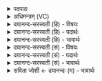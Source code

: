 <details><summary>पदपाठः</summary>

क्ष॒त्रस्य॑। उल्ब॑म्। अ॒सि॒। क्ष॒त्रस्य॑। ज॒रायु॑। अ॒सि॒। क्ष॒त्रस्य॑। योनिः॑। अ॒सि॒। क्ष॒त्रस्य॑। नाभिः॑। अ॒सि॒। इन्द्र॑स्य। वार्त्र॑घ्न॒मिति वार्त्र॑ऽघ्नम्। अ॒सि॒। मि॒त्रस्य॑। अ॒सि॒। वरु॑णस्य। अ॒सि॒। त्वया॑। अ॒यम्। वृ॒त्रम्। व॒धे॒त्। दृ॒वा। अ॒सि॒। रु॒जा। अ॒सि॒। क्षु॒मा। अ॒सि॒। पा॒त। ए॒न॒म्। प्राञ्च॑म्। पा॒त। ए॒न॒म्। प्र॒त्यञ्च॑म्। पा॒त। ए॒न॒म्। ति॒र्यञ्च॑म्। दि॒ग्भ्य इति॑ दि॒क्ऽभ्यः पा॒त॒। ८।
</details>

<details><summary>अधिमन्त्रम् (VC)</summary>

- यजमानो देवता
- वरुण ऋषिः
- कृतिः
- निषादः
</details>

<details><summary>दयानन्द-सरस्वती (हि) - विषयः</summary>

सब प्रजापुरुषों को योग्य है कि सब प्रकार से योग्य सभापति राजा की निरन्तर सब ओर से रक्षा करें, यह विषय अगले मन्त्र में कहा है ॥
</details>

<details><summary>दयानन्द-सरस्वती (हि) - पदार्थः</summary>

पदार्थान्वयभाषाः -  हे राजन् ! जो आप (क्षत्रस्य) अपने राजकुल में (उल्बम्) बलवान् (असि) हैं, (क्षत्रस्य) क्षत्रिय पुरुष को (जरायु) वृद्धावस्था देनेहारे (असि) हैं, (क्षत्रस्य) राज्य के (योनिः) निमित्त (असि) हैं, (क्षत्रस्य) राज्य के (नाभिः) प्रबन्धकर्त्ता (असि) हैं, (इन्द्रस्य) सूर्य्य के (वार्त्रघ्नम्) मेघ का नाश करनेहारे के समान कर्मकर्त्ता (असि) हैं, (मित्रस्य) मित्र के मित्र (असि) हैं, (वरुणस्य) श्रेष्ठ पुरुषों के साथ श्रेष्ठ (असि) हैं, (दृवा) शत्रुओं के विदारण करनेवाले (असि) हैं, (रुजा) शत्रुओं को रोगातुर करनेहारे (असि) हैं और (क्षुमा) सत्य का उपदेश करनेहारे (असि) हैं, जो (अयम्) यह वीर पुरुष (त्वया) आप राजा के साथ (वृत्रम्) मेघ के समान न्याय के छिपानेवाले शत्रु को (वधेत्) मारे (एनम्) इस (प्राञ्चम्) प्रथम प्रबन्ध करनेवाले (एनम्) राजपुरुष की तुम लोग (दिग्भ्यः) सब दिशाओं से (पात) रक्षा करो, (प्रत्यञ्चम्) पीछे खड़े हुए सेनापति की (पात) रक्षा करो, इस (तिर्य्यञ्चम्) तिरछे खड़े हुए (एनम्) राजपुरुष की (पात) रक्षा करो ॥८॥
</details>

<details><summary>दयानन्द-सरस्वती (हि) - भावार्थः</summary>

भावार्थभाषाः -  जो कन्या और पुत्रों में स्त्री और पुरुषों मे विद्या बढ़ानेवाला कर्म है, वही राज्य का बढ़ाने, शत्रुओं का विनाश और धर्म आदि की प्रवृत्ति करानेवाला होता है। इसी कर्म से सब कालों और सब दिशाओं में रक्षा होती है ॥८॥
</details>

<details><summary>दयानन्द-सरस्वती (सं) - विषयः</summary>

सर्वाः प्रजाः सर्वथा योग्यं सभेशं राजानं सततं सर्वतो रक्षेयुरित्याह ॥
</details>

<details><summary>दयानन्द-सरस्वती (सं) - पदार्थः</summary>

पदार्थान्वयभाषाः -  हे राजन् ! यस्त्वं क्षत्रस्योल्बमसि क्षत्रस्य जराय्वसि क्षत्रस्य योनिरसि क्षत्रस्य नाभिरसीन्द्रस्य वार्त्रघ्नमसि मित्रस्य मित्रोऽसि वरुणस्य वरोऽसि दृवासि रुजासि क्षुमासि, यस्त्वया सह वृत्रं वधेत्, तमेनं प्राञ्चं सर्वे यूयं दिग्भ्यः पात, तमेनं प्रत्यञ्चं पात तमेनं तिर्य्यञ्चं पात ॥८॥
</details>

<details><summary>दयानन्द-सरस्वती (सं) - भावार्थः</summary>

भावार्थभाषाः -  यत्पुत्रीपुत्रेषु स्त्रीनरेषु च विद्यावर्धनं कर्मास्ति, तदेव राज्यवर्धकं शत्रुविनाशकं धर्मादिप्रवर्त्तकं च भवति। अनेनैव सर्वेषु कालेषु सर्वासु दिक्षु रक्षणं भवति ॥८॥
</details>

<details><summary>सविता जोशी ← दयानन्दः (म) - भावार्थः</summary>

भावार्थभाषाः -  स्त्री, पुरुष, पुत्र, पुत्री यांच्यामध्ये विद्येची वाढ झाल्यास राज्यवृद्धी, शत्रूंचा नाश व धर्माची वाढ होते. यामुळेच सर्वकाळी सर्व स्थानी सर्वांचे रक्षण होते.
</details>